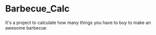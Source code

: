 # Barbecue_Calc
It's a project to calculate how many things you have to buy to make an awesome barbecue
